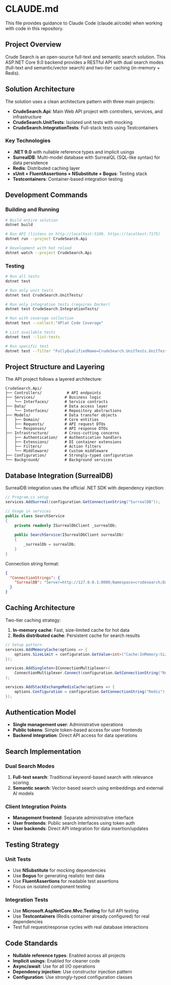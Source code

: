 # CLAUDE.md

This file provides guidance to Claude Code (claude.ai/code) when working with code in this repository.

## Project Overview

Crude Search is an open-source full-text and semantic search solution. This ASP.NET Core 9.0 backend provides a RESTful API with dual search modes (full-text and semantic/vector search) and two-tier caching (in-memory + Redis).

## Solution Architecture

The solution uses a clean architecture pattern with three main projects:

- **CrudeSearch.Api**: Main Web API project with controllers, services, and infrastructure
- **CrudeSearch.UnitTests**: Isolated unit tests with mocking
- **CrudeSearch.IntegrationTests**: Full-stack tests using Testcontainers

### Key Technologies
- **.NET 9.0** with nullable reference types and implicit usings
- **SurrealDB**: Multi-model database with SurrealQL (SQL-like syntax) for data persistence
- **Redis**: Distributed caching layer
- **xUnit + FluentAssertions + NSubstitute + Bogus**: Testing stack
- **Testcontainers**: Container-based integration testing

## Development Commands

### Building and Running
```bash
# Build entire solution
dotnet build

# Run API (listens on http://localhost:5109, https://localhost:7175)
dotnet run --project CrudeSearch.Api

# Development with hot reload
dotnet watch --project CrudeSearch.Api
```

### Testing
```bash
# Run all tests
dotnet test

# Run only unit tests
dotnet test CrudeSearch.UnitTests/

# Run only integration tests (requires Docker)
dotnet test CrudeSearch.IntegrationTests/

# Run with coverage collection
dotnet test --collect:"XPlat Code Coverage"

# List available tests
dotnet test --list-tests

# Run specific test
dotnet test --filter "FullyQualifiedName=CrudeSearch.UnitTests.UnitTest1.Test1"
```

## Project Structure and Layering

The API project follows a layered architecture:

```
CrudeSearch.Api/
├── Controllers/           # API endpoints
├── Services/             # Business logic
│   └── Interfaces/       # Service contracts  
├── Data/                 # Data access layer
│   └── Interfaces/       # Repository abstractions
├── Models/               # Data transfer objects
│   ├── Domain/           # Core entities
│   ├── Requests/         # API request DTOs
│   └── Responses/        # API response DTOs
├── Infrastructure/       # Cross-cutting concerns
│   ├── Authentication/   # Authentication handlers
│   ├── Extensions/       # DI container extensions
│   ├── Filters/          # Action filters
│   └── Middleware/       # Custom middleware
├── Configuration/        # Strongly-typed configuration
└── Background/           # Background services
```

## Database Integration (SurrealDB)

SurrealDB integration uses the official .NET SDK with dependency injection:

```csharp
// Program.cs setup
services.AddSurreal(configuration.GetConnectionString("SurrealDB"));

// Usage in services
public class SearchService
{
    private readonly ISurrealDbClient _surrealDb;
    
    public SearchService(ISurrealDbClient surrealDb)
    {
        _surrealDb = surrealDb;
    }
}
```

Connection string format:
```json
{
  "ConnectionStrings": {
    "SurrealDB": "Server=http://127.0.0.1:8000;Namespace=crudesearch;Database=main;Username=root;Password=root"
  }
}
```

## Caching Architecture

Two-tier caching strategy:
1. **In-memory cache**: Fast, size-limited cache for hot data
2. **Redis distributed cache**: Persistent cache for search results

```csharp
// Setup pattern
services.AddMemoryCache(options => {
    options.SizeLimit = configuration.GetValue<int>("Cache:InMemory:SizeLimit");
});

services.AddSingleton<IConnectionMultiplexer>(
    ConnectionMultiplexer.Connect(configuration.GetConnectionString("Redis"))
);

services.AddStackExchangeRedisCache(options => {
    options.Configuration = configuration.GetConnectionString("Redis");
});
```

## Authentication Model

- **Single management user**: Administrative operations
- **Public tokens**: Simple token-based access for user frontends  
- **Backend integration**: Direct API access for data operations

## Search Implementation

### Dual Search Modes
1. **Full-text search**: Traditional keyword-based search with relevance scoring
2. **Semantic search**: Vector-based search using embeddings and external AI models

### Client Integration Points
- **Management frontend**: Separate administrative interface
- **User frontends**: Public search interfaces using token auth
- **User backends**: Direct API integration for data insertion/updates

## Testing Strategy

### Unit Tests
- Use **NSubstitute** for mocking dependencies
- Use **Bogus** for generating realistic test data
- Use **FluentAssertions** for readable test assertions
- Focus on isolated component testing

### Integration Tests  
- Use **Microsoft.AspNetCore.Mvc.Testing** for full API testing
- Use **Testcontainers** (Redis container already configured) for real dependencies
- Test full request/response cycles with real database interactions

## Code Standards

- **Nullable reference types**: Enabled across all projects
- **Implicit usings**: Enabled for cleaner code
- **Async/await**: Use for all I/O operations
- **Dependency injection**: Use constructor injection pattern
- **Configuration**: Use strongly-typed configuration classes